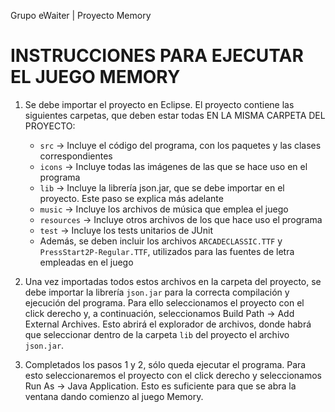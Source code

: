 Grupo eWaiter | Proyecto Memory

# INSTRUCCIONES PARA EJECUTAR EL JUEGO MEMORY

1) Se debe importar el proyecto en Eclipse. El proyecto contiene las siguientes carpetas, que deben estar todas EN LA MISMA CARPETA DEL PROYECTO:

	- `src` ->  Incluye el código del programa, con los paquetes y las clases correspondientes
	- `icons` -> Incluye todas las imágenes de las que se hace uso en el programa
	- `lib` -> Incluye la librería json.jar, que se debe importar en el proyecto. Este paso se explica más adelante
	- `music` -> Incluye los archivos de música que emplea el juego
	- `resources` -> Incluye otros archivos de los que hace uso el programa
	- `test` -> Incluye los tests unitarios de JUnit
	- Además, se deben incluir los archivos `ARCADECLASSIC.TTF` y `PressStart2P-Regular.TTF`, utilizados para las fuentes de letra empleadas en el juego

2) Una vez importadas todos estos archivos en la carpeta del proyecto, se debe importar la librería `json.jar` para la correcta compilación y ejecución del programa.
   Para ello seleccionamos el proyecto con el click derecho y, a continuación, seleccionamos Build Path -> Add External Archives.
   Esto abrirá el explorador de archivos, donde habrá que seleccionar dentro de la carpeta `lib` del proyecto el archivo `json.jar`.

3) Completados los pasos 1 y 2, sólo queda ejecutar el programa. Para esto seleccionaremos el proyecto con el click derecho y seleccionamos Run As -> Java Application.
   Esto es suficiente para que se abra la ventana dando comienzo al juego Memory.

